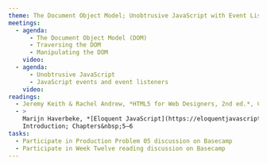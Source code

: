 ```yaml
---
theme: The Document Object Model; Unobtrusive JavaScript with Event Listeners
meetings:
  - agenda:
      - The Document Object Model (DOM)
      - Traversing the DOM
      - Manipulating the DOM
    video:
  - agenda:
      - Unobtrusive JavaScript
      - JavaScript events and event listeners
    video:
readings:
  - Jeremy Keith & Rachel Andrew, *HTML5 for Web Designers, 2nd ed.*, Chapter&nbsp;4
  - >
    Marijn Haverbeke, *[Eloquent JavaScript](https://eloquentjavascript.net/), 3rd ed.*,
    Introduction; Chapters&nbsp;5–6
tasks:
  - Participate in Production Problem 05 discussion on Basecamp
  - Participate in Week Twelve reading discussion on Basecamp
---
```

